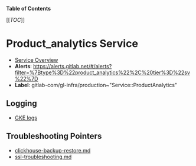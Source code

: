 <!-- MARKER: do not edit this section directly. Edit services/service-catalog.yml then run scripts/generate-docs -->

**Table of Contents**

[[_TOC_]]

# Product_analytics Service

* [Service Overview](https://dashboards.gitlab.net/d/https://dashboards.gitlab.net/d/da6cf9ea-d593-41ed-91c5-8536fd15c2fa/fe5b2275-5e92-58a0-a397-d2bdf8cd2e18)
* **Alerts**: <https://alerts.gitlab.net/#/alerts?filter=%7Btype%3D%22product_analytics%22%2C%20tier%3D%22sv%22%7D>
* **Label**: gitlab-com/gl-infra/production~"Service::ProductAnalytics"

## Logging

* [GKE logs](https://cloudlogging.app.goo.gl/QWoCS2kDVF5LaTqG9)

## Troubleshooting Pointers

* [clickhouse-backup-restore.md](clickhouse-backup-restore.md)
* [ssl-troubleshooting.md](ssl-troubleshooting.md)
<!-- END_MARKER -->

<!-- ## Summary -->

<!-- ## Architecture -->

<!-- ## Performance -->

<!-- ## Scalability -->

<!-- ## Availability -->

<!-- ## Durability -->

<!-- ## Security/Compliance -->

<!-- ## Monitoring/Alerting -->

<!-- ## Links to further Documentation -->
